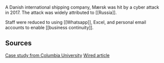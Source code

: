 A Danish international shipping company, Mærsk was hit by a cyber attack in 2017. The attack was widely attributed to [[Russia]].

Staff were reduced to using [[Whatsapp]], Excel, and personal email accounts to enable [[business continuity]].

## Sources
[Case study from Columbia University](https://www.sipa.columbia.edu/sites/default/files/2022-11/NotPetya%20Final.pdf)
[Wired article](https://www.wired.com/story/notpetya-cyberattack-ukraine-russia-code-crashed-the-world/)
